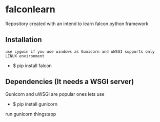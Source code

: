 # falconlearn
Repository created with an intend to learn falcon python framework

Installation
--------------------------------------------------------------
	use cygwin if you use windows as Gunicorn and uWSGI supports only LINUX environment
- $ pip install falcon

Dependencies (It needs a WSGI server)
--------------------------------------------------------------
Gunicorn and uWSGI are popular ones
lets use

- $ pip install gunicorn

run gunicorn things:app
